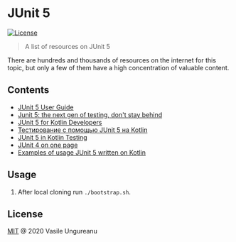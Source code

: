 # JUnit 5

<a href="https://github.com/VasileUngureanu/repository-template/blob/master/LICENSE"><img src="https://img.shields.io/badge/license-MIT-green.svg" alt="License"></a>

> A list of resources on JUnit 5

There are hundreds and thousands of resources on the internet for this topic, but only a few of them have a high concentration of valuable content.

## Contents

* [JUnit 5 User Guide](https://junit.org/junit5/docs/current/user-guide/#overview)
* [Junit 5: the next gen of testing, don't stay behind](https://www.youtube.com/watch?v=5fIkkoPtPaw)
* [JUnit 5 for Kotlin Developers](https://www.baeldung.com/junit-5-kotlin)
* [Тестирование с помощью JUnit 5 на Kotlin](https://habr.com/ru/post/346452/)
* [JUnit 5 in Kotlin Testing](https://www.polidea.com/blog/junit-5-in-kotlin-testing/?utm_source=Twitter&utm_medium=Npaid&utm_campaign=Blog&utm_term=Article&utm_content=TT_NOP_BLG_ART_JU001)
* [JUnit 4 on one page](https://blog.thecodewhisperer.com/junit-on-one-page.pdf)
* [Examples of usage JUnit 5 written on Kotlin](https://github.com/rkudryashov/junit5-kotlin)

## Usage

1. After local cloning run `./bootstrap.sh`.

License
-------

[MIT](LICENSE) @ 2020 Vasile Ungureanu
